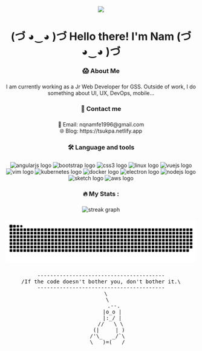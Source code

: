 <div align="center">
  <img height="150" src="https://thumbs.gfycat.com/AngelicConcreteHypsilophodon-size_restricted.gif"  />
</div>

###

<h1 align="center">(づ ◕‿◕ )づ   Hello there! I'm Nam  (づ ◕‿◕ )づ</h1>

###

<h3 align="center">😱 About Me</h3>

###

<p align="center">I am currently working as a Jr Web Developer for GSS. Outside of work, I do something about UI, UX, DevOps, mobile...</p>

###

<h3 align="center">👀 Contact me</h3>

###

<p align="center">📧 Email: nqnamfe1996@gmail.com<br>🌐 Blog: https://tsukpa.netlify.app</p>

###

<h3 align="center">🛠 Language and tools</h3>

###

<div align="center">
  <img src="https://cdn.jsdelivr.net/gh/devicons/devicon/icons/angularjs/angularjs-original.svg" height="40" width="52" alt="angularjs logo"  />
  <img src="https://cdn.jsdelivr.net/gh/devicons/devicon/icons/bootstrap/bootstrap-original.svg" height="40" width="52" alt="bootstrap logo"  />
  <img src="https://cdn.jsdelivr.net/gh/devicons/devicon/icons/css3/css3-original.svg" height="40" width="52" alt="css3 logo"  />
  <img src="https://cdn.jsdelivr.net/gh/devicons/devicon/icons/linux/linux-original.svg" height="40" width="52" alt="linux logo"  />
  <img src="https://cdn.jsdelivr.net/gh/devicons/devicon/icons/vuejs/vuejs-original.svg" height="40" width="52" alt="vuejs logo"  />
  <img src="https://cdn.jsdelivr.net/gh/devicons/devicon/icons/vim/vim-original.svg" height="40" width="52" alt="vim logo"  />
  <img src="https://cdn.jsdelivr.net/gh/devicons/devicon/icons/kubernetes/kubernetes-plain.svg" height="40" width="52" alt="kubernetes logo"  />
  <img src="https://cdn.jsdelivr.net/gh/devicons/devicon/icons/docker/docker-plain-wordmark.svg" height="40" width="52" alt="docker logo"  />
  <img src="https://cdn.jsdelivr.net/gh/devicons/devicon/icons/electron/electron-original.svg" height="40" width="52" alt="electron logo"  />
  <img src="https://cdn.jsdelivr.net/gh/devicons/devicon/icons/nodejs/nodejs-original.svg" height="40" width="52" alt="nodejs logo"  />
  <img src="https://cdn.jsdelivr.net/gh/devicons/devicon/icons/sketch/sketch-original.svg" height="40" width="52" alt="sketch logo"  />
  <img src="https://cdn.worldvectorlogo.com/logos/aws-2.svg" height="40" width="52" alt="aws logo"  />
</div>

###

<h3 align="center">🔥   My Stats :</h3>

###

<div align="center">
  <img src="https://streak-stats.demolab.com?user=tsukpa&locale=en&mode=daily&theme=dark&hide_border=false&border_radius=5&order=3" height="220" alt="streak graph"  />
</div>

###

<picture align="center"> 
  <source
    media="(prefers-color-scheme: dark)"
    srcset="
      https://raw.githubusercontent.com/platane/snk/output/github-contribution-grid-snake-dark.svg
    "
  />
  <source
    media="(prefers-color-scheme: light)"
    srcset="
      https://raw.githubusercontent.com/platane/snk/output/github-contribution-grid-snake.svg
    "
  />
  <img
    alt="github contribution grid snake animation"
    src="https://raw.githubusercontent.com/platane/snk/output/github-contribution-grid-snake.svg"
  />
</picture>

###

<pre align="center">
----------------------------------------
<span>/If the code doesn't bother you, don't bother it.\</span>
----------------------------------------
   \
    \
        .--.
       |o_o |
       |:_/ |
      //   \ \
     (|     | )
    /'\_   _/`\
    \___)=(___/
</pre>
